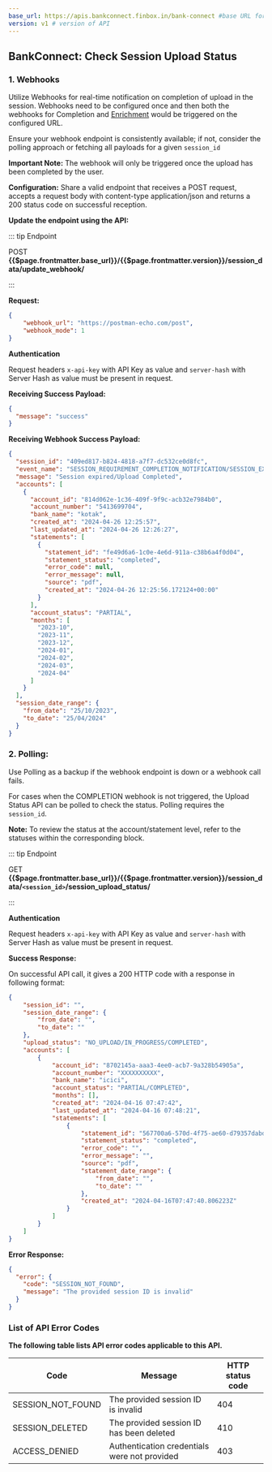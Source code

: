 ```yaml
---
base_url: https://apis.bankconnect.finbox.in/bank-connect #base URL for the API
version: v1 # version of API
---
```


## BankConnect: Check Session Upload Status

### 1. Webhooks

Utilize Webhooks for real-time notification on completion of upload in the session. Webhooks need to be configured once and then both the webhooks for Completion and [Enrichment](processing-status.html) would be triggered on the configured URL.

Ensure your webhook endpoint is consistently available; if not, consider the polling approach or fetching all payloads for a given `session_id`

**Important Note:** The webhook will only be triggered once the upload has been completed by the user.

**Configuration:** Share a valid endpoint that receives a POST request, accepts a request body with content-type application/json and returns a 200 status code on successful reception.

**Update the endpoint using the API:**

::: tip Endpoint

POST **{{$page.frontmatter.base_url}}/{{$page.frontmatter.version}}/session_data/update_webhook/**

:::

**Request:**

```json
{
    "webhook_url": "https://postman-echo.com/post",
    "webhook_mode": 1
}
```

**Authentication**

Request headers `x-api-key` with API Key as value and `server-hash` with Server Hash as value must be present in request.

**Receiving Success Payload:**

```json
{
  "message": "success"
}
```

**Receiving Webhook Success Payload:**

```json
{
  "session_id": "409ed817-b824-4818-a7f7-dc532ce0d8fc",
  "event_name": "SESSION_REQUIREMENT_COMPLETION_NOTIFICATION/SESSION_EXPIRY_NOTIFICATION",
  "message": "Session expired/Upload Completed",
  "accounts": [
    {
      "account_id": "814d062e-1c36-409f-9f9c-acb32e7984b0",
      "account_number": "5413699704",
      "bank_name": "kotak",
      "created_at": "2024-04-26 12:25:57",
      "last_updated_at": "2024-04-26 12:26:27",
      "statements": [
        {
          "statement_id": "fe49d6a6-1c0e-4e6d-911a-c38b6a4f0d04",
          "statement_status": "completed",
          "error_code": null,
          "error_message": null,
          "source": "pdf",
          "created_at": "2024-04-26 12:25:56.172124+00:00"
        }
      ],
      "account_status": "PARTIAL",
      "months": [
        "2023-10",
        "2023-11",
        "2023-12",
        "2024-01",
        "2024-02",
        "2024-03",
        "2024-04"
      ]
    }
  ],
  "session_date_range": {
    "from_date": "25/10/2023",
    "to_date": "25/04/2024"
  }
}

```


### 2. Polling:

Use Polling as a backup if the webhook endpoint is down or a webhook call fails.

For cases when the COMPLETION webhook is not triggered, the Upload Status API can be polled to check the status. Polling requires the `session_id`.

**Note:** To review the status at the account/statement level, refer to the statuses within the corresponding block.

::: tip Endpoint

GET **{{$page.frontmatter.base_url}}/{{$page.frontmatter.version}}/session_data/`<session_id>`/session_upload_status/**

:::

**Authentication**

Request headers `x-api-key` with API Key as value and `server-hash` with Server Hash as value must be present in request.

**Success Response:**

On successful API call, it gives a 200 HTTP code with a response in following format:

```json
{
    "session_id": "",
    "session_date_range": {
        "from_date": "",
        "to_date": ""
    },
    "upload_status": "NO_UPLOAD/IN_PROGRESS/COMPLETED",
    "accounts": [
        {
            "account_id": "8702145a-aaa3-4ee0-acb7-9a328b54905a",
            "account_number": "XXXXXXXXXX",
            "bank_name": "icici",
            "account_status": "PARTIAL/COMPLETED",
            "months": [],
            "created_at": "2024-04-16 07:47:42",
            "last_updated_at": "2024-04-16 07:48:21",
            "statements": [
                {
                    "statement_id": "567700a6-570d-4f75-ae60-d79357dabdb4",
                    "statement_status": "completed",
                    "error_code": "",
                    "error_message": "",
                    "source": "pdf",
                    "statement_date_range": {
                        "from_date": "",
                        "to_date": ""
                    },
                    "created_at": "2024-04-16T07:47:40.806223Z"
                }
            ]
        }
    ]
}

```

**Error Response:**

```json
{
  "error": {
    "code": "SESSION_NOT_FOUND",
    "message": "The provided session ID is invalid"
  }
}
```

### List of API Error Codes

**The following table lists API error codes applicable to this API.**

|Code|Message|HTTP status code|
|------------------------------| ----------------------------------| ---------------|
|SESSION_NOT_FOUND|The provided session ID is invalid|404|
|SESSION_DELETED|The provided session ID has been deleted|410|
|ACCESS_DENIED|Authentication credentials were not provided|403|

